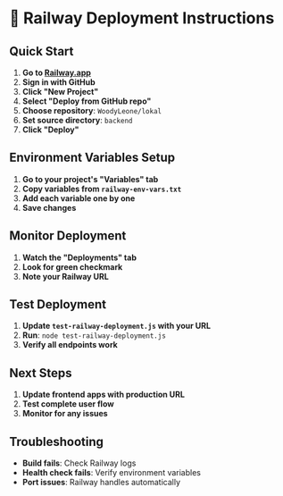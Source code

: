 # 🚂 Railway Deployment Instructions

## Quick Start

1. **Go to [Railway.app](https://railway.app)**
2. **Sign in with GitHub**
3. **Click "New Project"**
4. **Select "Deploy from GitHub repo"**
5. **Choose repository**: `WoodyLeone/lokal`
6. **Set source directory**: `backend`
7. **Click "Deploy"**

## Environment Variables Setup

1. **Go to your project's "Variables" tab**
2. **Copy variables from `railway-env-vars.txt`**
3. **Add each variable one by one**
4. **Save changes**

## Monitor Deployment

1. **Watch the "Deployments" tab**
2. **Look for green checkmark**
3. **Note your Railway URL**

## Test Deployment

1. **Update `test-railway-deployment.js` with your URL**
2. **Run**: `node test-railway-deployment.js`
3. **Verify all endpoints work**

## Next Steps

1. **Update frontend apps with production URL**
2. **Test complete user flow**
3. **Monitor for any issues**

## Troubleshooting

- **Build fails**: Check Railway logs
- **Health check fails**: Verify environment variables
- **Port issues**: Railway handles automatically
